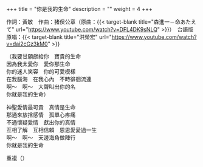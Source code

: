 +++
title = "你是我的生命"
description = ""
weight = 4
+++

作詞：黃敏　作曲：猪俣公章（原曲：{{< target-blank title="森進一－命あたえて" url="https://www.youtube.com/watch?v=DFL4DK9sNLQ" >}}）　台語版原唱：{{< target-blank title="洪榮宏" url="https://www.youtube.com/watch?v=dai2cGz3kM0" >}}

（我要甘願獻給你　寶貴的生命  
因為我太愛你　愛你那生命  
你的迷人笑容　你的可愛模樣  
在我腦海　在我心內　不時徘徊流連  
啊～　啊～　大聲叫出你的名  
你就是我的生命）  

神聖愛情最可貴　真情是生命  
那通來放捨感情　孤單心疼痛  
不通懷疑愛情　獻出你的真情  
互相了解　互相信賴　恩恩愛愛過一生  
啊～　啊～　天邊海角做陣行  
你就是我的生命  

重複（）